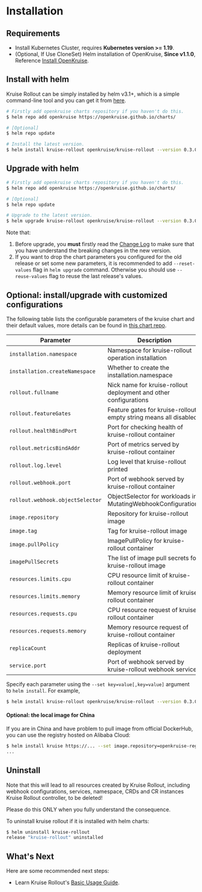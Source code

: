 # Installation

## Requirements

- Install Kubernetes Cluster, requires **Kubernetes version >= 1.19**.
- (Optional, If Use CloneSet) Helm installation of OpenKruise, **Since v1.1.0**, Reference [Install OpenKruise](https://openkruise.io/docs/installation).

## Install with helm

Kruise Rollout can be simply installed by helm v3.1+, which is a simple command-line tool and you can get it from [here](https://github.com/helm/helm/releases).

```bash
# Firstly add openkruise charts repository if you haven't do this.
$ helm repo add openkruise https://openkruise.github.io/charts/

# [Optional]
$ helm repo update

# Install the latest version.
$ helm install kruise-rollout openkruise/kruise-rollout --version 0.3.0
```

## Upgrade with helm

```bash
# Firstly add openkruise charts repository if you haven't do this.
$ helm repo add openkruise https://openkruise.github.io/charts/

# [Optional]
$ helm repo update

# Upgrade to the latest version.
$ helm upgrade kruise-rollout openkruise/kruise-rollout --version 0.3.0 [--force]
```

Note that:

1. Before upgrade, you **must** firstly read the [Change Log](https://github.com/openkruise/rollouts/blob/master/CHANGELOG.md)
   to make sure that you have understand the breaking changes in the new version.
2. If you want to drop the chart parameters you configured for the old release or set some new parameters,
   it is recommended to add `--reset-values` flag in `helm upgrade` command.
   Otherwise you should use `--reuse-values` flag to reuse the last release's values.

## Optional: install/upgrade with customized configurations

The following table lists the configurable parameters of the kruise chart and their default values, more details can be found in [this chart repo](https://github.com/openkruise/charts/blob/master/versions/kruise-rollout/0.3/values.yaml).

| Parameter                        | Description                                                       | Default                             |
|----------------------------------|-------------------------------------------------------------------|-------------------------------------|
| `installation.namespace`         | Namespace for kruise-rollout operation installation               | `kruise-rollout`                    |
| `installation.createNamespace`   | Whether to create the installation.namespace                      | `true`                              |
| `rollout.fullname`               | Nick name for kruise-rollout deployment and other configurations  | `kruise-rollout-controller-manager` |
| `rollout.featureGates`           | Feature gates for kruise-rollout, empty string means all disabled | `AdvancedDeployment=true`           |
| `rollout.healthBindPort`         | Port for checking health of kruise-rollout container              | `8081`                              |
| `rollout.metricsBindAddr`        | Port of metrics served by kruise-rollout container                | `127.0.0.1:8080`                    |
| `rollout.log.level`              | Log level that kruise-rollout printed                             | `4`                                 |
| `rollout.webhook.port`           | Port of webhook served by kruise-rollout container                | `9876`                              |
| `rollout.webhook.objectSelector` | ObjectSelector for workloads in MutatingWebhookConfigurations     | ` `                                 |
| `image.repository`               | Repository for kruise-rollout image                               | `openkruise/kruise-rollout`         |
| `image.tag`                      | Tag for kruise-rollout image                                      | `v0.3.0`                            |
| `image.pullPolicy`               | ImagePullPolicy for kruise-rollout container                      | `Always`                            |
| `imagePullSecrets`               | The list of image pull secrets for kruise-rollout image           | ` `                                 |
| `resources.limits.cpu`           | CPU resource limit of kruise-rollout container                    | `500m`                              |
| `resources.limits.memory`        | Memory resource limit of kruise-rollout container                 | `1Gi`                               |
| `resources.requests.cpu`         | CPU resource request of kruise-rollout container                  | `100m`                              |
| `resources.requests.memory`      | Memory resource request of kruise-rollout container               | `256Mi`                             |
| `replicaCount`                   | Replicas of kruise-rollout deployment                             | `2`                                 |
| `service.port`                   | Port of webhook served by kruise-rollout webhook service          | `443`                               |

Specify each parameter using the `--set key=value[,key=value]` argument to `helm install`. For example, 
```bash
$ helm install kruise-rollout openkruise/kruise-rollout --version 0.3.0 --set resources.limits.memory=2Gi
```

#### Optional: the local image for China

If you are in China and have problem to pull image from official DockerHub, you can use the registry hosted on Alibaba Cloud:

```bash
$ helm install kruise https://... --set image.repository=openkruise-registry.cn-shanghai.cr.aliyuncs.com/openkruise/kruise-rollout
...
```

## Uninstall

Note that this will lead to all resources created by Kruise Rollout, including webhook configurations, services, namespace, CRDs and CR instances Kruise Rollout controller, to be deleted!

Please do this ONLY when you fully understand the consequence.

To uninstall kruise rollout if it is installed with helm charts:

```bash
$ helm uninstall kruise-rollout
release "kruise-rollout" uninstalled
```

## What's Next
Here are some recommended next steps:
- Learn Kruise Rollout's [Basic Usage Guide](user-manuals/basic-usage.md).
